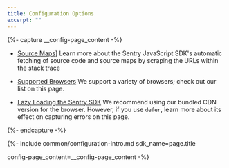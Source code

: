 ```yaml
---
title: Configuration Options
excerpt: ""
---
```


{%- capture __config-page_content -%}

- [Source Maps](_platforms/javascript/sourcemaps.md)]
Learn more about the Sentry JavaScript SDK's automatic fetching of source code and source maps by scraping the URLs within the stack trace

- [Supported Browsers](_sdks/javascript/supported-browsers.md)
We support a variety of browsers; check out our list on this page.

- [Lazy Loading the Sentry SDK](_sdks/javascript/lazy-load-sentry.md)
We recommend using our bundled CDN version for the browser. However, if you use `defer`, learn more about its effect on capturing errors on this page.

{%- endcapture -%}



{%- include common/configuration-intro.md 
sdk_name=page.title

config-page_content=__config-page_content 
 -%}
 